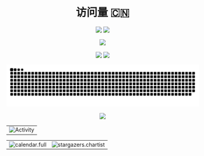 <div align="center">

# 访问量 :cn:
![](https://visitor-badge.glitch.me/badge?page_id=grbnb)
![](http://profile-counter.glitch.me/grbnb/count.svg)

![](http://moecount.glitch.me/get/@grbnb?theme=rule34)

<!-- GitHub 数据统计 -->
<img height="145px" src="https://githubstatus-grbnb.vercel.app/api?username=grbnb&hide_title=true&hide_border=true&show_icons=true&line_height=21&text_color=000&icon_color=000&bg_color=0,ea6161,ffc64d,fffc4d,52fa5a&theme=graywhite" />
<img height="145px" src="https://githubstatus-grbnb.vercel.app/api/top-langs/?username=grbnb&hide_title=true&hide_border=true&layout=compact&langs_count=6&text_color=000&icon_color=fff&bg_color=0,52fa5a,4dfcff,c64dff&theme=graywhite" />

<!-- Snake Code Contribution Map 贪吃蛇代码贡献图 -->
![github contribution grid snake animation](https://raw.githubusercontent.com/grbnb/grbnb/output/profile-snake-contrib/github-contribution-grid-snake.svg)

<!-- profile-3d-contrib 3D贡献图-->
<a href="https://cdn.jsdelivr.net/gh/grbnb/grbnb@output/profile-3d-contrib/profile-night-rainbow.svg">
<img src="https://cdn.jsdelivr.net/gh/grbnb/grbnb@output/profile-3d-contrib/profile-night-rainbow.svg" />
</a>
</div>

<!-- GitHub Activity Graph GitHub 活动图 -->
<table align="center">
  <tr>
    <td><img src="https://github-readme-activity-graph.cyclic.app/graph?username=grbnb&theme=xcode&bg_color=FF000000&hide_border=true" alt="Activity"/></td>
  </tr>
</table>

<table>
  <tr>
    <td><img src="https://cdn.jsdelivr.net/gh/grbnb/grbnb@output/github-metrics/calendar.full.svg" alt="calendar.full" /></td>
    <td><img src="https://cdn.jsdelivr.net/gh/grbnb/grbnb@output/github-metrics/stargazers.chartist.svg" alt="stargazers.chartist" /></td>
  </tr>
</table>
